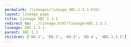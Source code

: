 ```yaml
---
permalink: /lineages/lineage_XBC.1.3.1.html
layout: lineage_page
title: Lineage XBC.1.3.1
redirect_to: ../lineage.html?lineage=XBC.1.3.1
lineage: XBC.1.3.1
parent: XBC.1.3
children: ['KD.1', 'KD.2', 'KD.3', 'KD.4', 'XBC.1.3.1']
---
```

